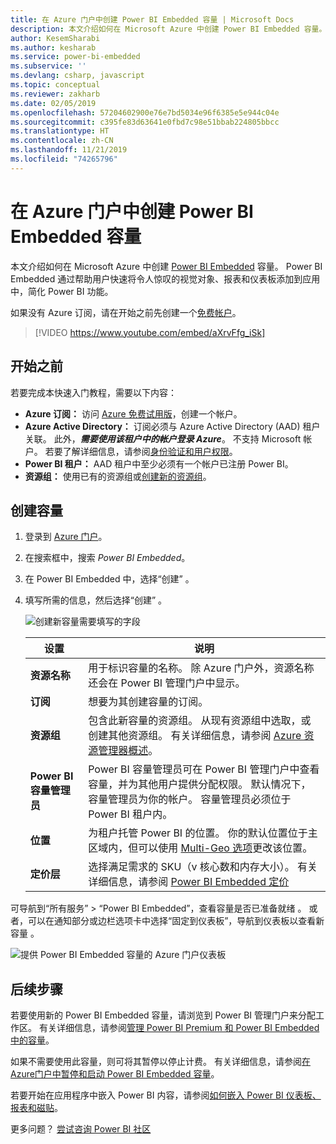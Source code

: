 ```yaml
---
title: 在 Azure 门户中创建 Power BI Embedded 容量 | Microsoft Docs
description: 本文介绍如何在 Microsoft Azure 中创建 Power BI Embedded 容量。
author: KesemSharabi
ms.author: kesharab
ms.service: power-bi-embedded
ms.subservice: ''
ms.devlang: csharp, javascript
ms.topic: conceptual
ms.reviewer: zakharb
ms.date: 02/05/2019
ms.openlocfilehash: 57204602900e76e7bd5034e96f6385e5e944c04e
ms.sourcegitcommit: c395fe83d63641e0fbd7c98e51bbab224805bbcc
ms.translationtype: HT
ms.contentlocale: zh-CN
ms.lasthandoff: 11/21/2019
ms.locfileid: "74265796"
---
```

# <a name="create-power-bi-embedded-capacity-in-the-azure-portal"></a>在 Azure 门户中创建 Power BI Embedded 容量

本文介绍如何在 Microsoft Azure 中创建 [Power BI Embedded](azure-pbie-what-is-power-bi-embedded.md) 容量。 Power BI Embedded 通过帮助用户快速将令人惊叹的视觉对象、报表和仪表板添加到应用中，简化 Power BI 功能。

如果没有 Azure 订阅，请在开始之前先创建一个[免费帐户](https://azure.microsoft.com/free/)。

> [!VIDEO https://www.youtube.com/embed/aXrvFfg_iSk]

## <a name="before-you-begin"></a>开始之前

若要完成本快速入门教程，需要以下内容：

* **Azure 订阅：** 访问 [Azure 免费试用版](https://azure.microsoft.com/free/)，创建一个帐户。
* **Azure Active Directory：** 订阅必须与 Azure Active Directory (AAD) 租户关联。 此外，***需要使用该租户中的帐户登录 Azure***。 不支持 Microsoft 帐户。 若要了解详细信息，请参阅[身份验证和用户权限](https://docs.microsoft.com/azure/analysis-services/analysis-services-manage-users)。
* **Power BI 租户：** AAD 租户中至少必须有一个帐户已注册 Power BI。
* **资源组：** 使用已有的资源组或[创建新的资源组](https://docs.microsoft.com/azure/azure-resource-manager/resource-group-overview)。

## <a name="create-a-capacity"></a>创建容量

1. 登录到 [Azure 门户](https://portal.azure.com/)。

2. 在搜索框中，搜索  *Power BI Embedded*。

3. 在 Power BI Embedded 中，选择“创建”  。

4. 填写所需的信息，然后选择“创建”  。

    ![创建新容量需要填写的字段](media/azure-pbie-create-capacity/azure-portal-create-power-bi-embedded.png)

    |设置 |说明 |
    |---------|---------|
    |**资源名称**|用于标识容量的名称。 除 Azure 门户外，资源名称还会在 Power BI 管理门户中显示。|
    |**订阅**|想要为其创建容量的订阅。|
    |**资源组**|包含此新容量的资源组。 从现有资源组中选取，或创建其他资源组。 有关详细信息，请参阅 [Azure 资源管理器概述](https://docs.microsoft.com/azure/azure-resource-manager/resource-group-overview)。|
    |**Power BI 容量管理员**|Power BI 容量管理员可在 Power BI 管理门户中查看容量，并为其他用户提供分配权限。 默认情况下，容量管理员为你的帐户。 容量管理员必须位于 Power BI 租户内。|
    |**位置**|为租户托管 Power BI 的位置。 你的默认位置位于主区域内，但可以使用 [Multi-Geo 选项](embedded-multi-geo.md)更改该位置。
    |**定价层**|选择满足需求的 SKU（v 核心数和内存大小）。  有关详细信息，请参阅 [Power BI Embedded 定价](https://azure.microsoft.com/pricing/details/power-bi-embedded/)|

可导航到“所有服务” > “Power BI Embedded”，查看容量是否已准备就绪   。 或者，可以在通知部分或边栏选项卡中选择“固定到仪表板”，导航到仪表板以查看新容量  。

![提供 Power BI Embedded 容量的 Azure 门户仪表板](media/azure-pbie-create-capacity/azure-portal-dashboard.png)

## <a name="next-steps"></a>后续步骤

若要使用新的 Power BI Embedded 容量，请浏览到 Power BI 管理门户来分配工作区。 有关详细信息，请参阅[管理 Power BI Premium 和 Power BI Embedded 中的容量](https://powerbi.microsoft.com/documentation/powerbi-admin-premium-manage/)。

如果不需要使用此容量，则可将其暂停以停止计费。 有关详细信息，请参阅[在 Azure门户中暂停和启动 Power BI Embedded 容量](azure-pbie-pause-start.md)。

若要开始在应用程序中嵌入 Power BI 内容，请参阅[如何嵌入 Power BI 仪表板、报表和磁贴](https://powerbi.microsoft.com/documentation/powerbi-developer-embedding-content/)。

更多问题？ [尝试咨询 Power BI 社区](https://community.powerbi.com/)